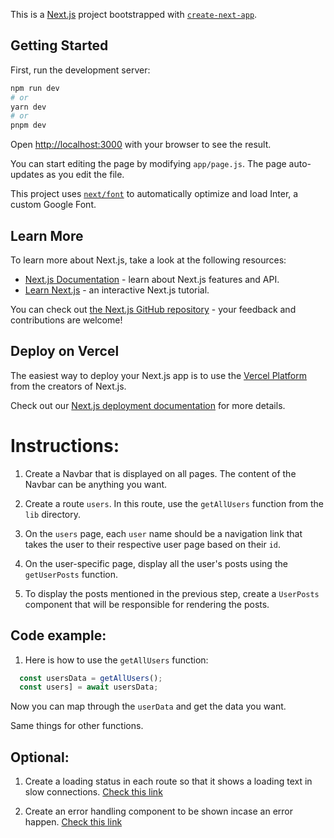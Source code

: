 This is a [Next.js](https://nextjs.org/) project bootstrapped with [`create-next-app`](https://github.com/vercel/next.js/tree/canary/packages/create-next-app).

## Getting Started

First, run the development server:

```bash
npm run dev
# or
yarn dev
# or
pnpm dev
```

Open [http://localhost:3000](http://localhost:3000) with your browser to see the result.

You can start editing the page by modifying `app/page.js`. The page auto-updates as you edit the file.

This project uses [`next/font`](https://nextjs.org/docs/basic-features/font-optimization) to automatically optimize and load Inter, a custom Google Font.

## Learn More

To learn more about Next.js, take a look at the following resources:

- [Next.js Documentation](https://nextjs.org/docs) - learn about Next.js features and API.
- [Learn Next.js](https://nextjs.org/learn) - an interactive Next.js tutorial.

You can check out [the Next.js GitHub repository](https://github.com/vercel/next.js/) - your feedback and contributions are welcome!

## Deploy on Vercel

The easiest way to deploy your Next.js app is to use the [Vercel Platform](https://vercel.com/new?utm_medium=default-template&filter=next.js&utm_source=create-next-app&utm_campaign=create-next-app-readme) from the creators of Next.js.

Check out our [Next.js deployment documentation](https://nextjs.org/docs/deployment) for more details.

# Instructions:

1. Create a Navbar that is displayed on all pages. The content of the Navbar can be anything you want.

2. Create a route `users`. In this route, use the `getAllUsers` function from the `lib` directory.

3. On the `users` page, each `user` name should be a navigation link that takes the user to their respective user page based on their `id`.

4. On the user-specific page, display all the user's posts using the `getUserPosts` function.

5. To display the posts mentioned in the previous step, create a `UserPosts` component that will be responsible for rendering the posts.

## Code example:

1. Here is how to use the `getAllUsers` function:

```jsx
  const usersData = getAllUsers();
  const users] = await usersData;
```

Now you can map through the `userData` and get the data you want.

Same things for other functions.

## Optional:

1. Create a loading status in each route so that it shows a loading text in slow connections. [Check this link](https://nextjs.org/docs/app/building-your-application/routing/loading-ui-and-streaming)

2. Create an error handling component to be shown incase an error happen. [Check this link](https://nextjs.org/docs/app/building-your-application/routing/error-handling)
